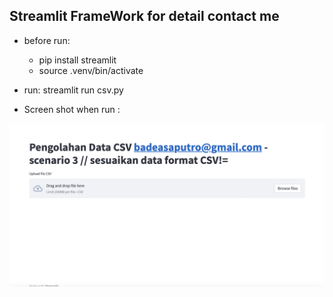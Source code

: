 ## Streamlit FrameWork for detail contact me

- before run:
    - pip install streamlit
    - source .venv/bin/activate

- run:
    streamlit run csv.py

- Screen shot when run :

 <img src="assets/Screen Shot 2023-05-30 at 20.39.54.png" alt="Alt text" title="on scree running">
